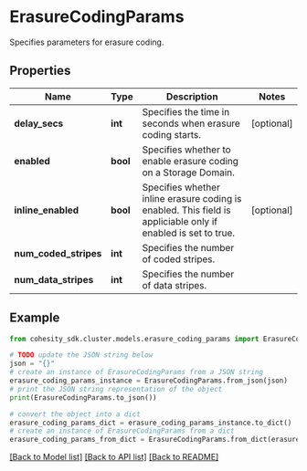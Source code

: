 # ErasureCodingParams

Specifies parameters for erasure coding.

## Properties

Name | Type | Description | Notes
------------ | ------------- | ------------- | -------------
**delay_secs** | **int** | Specifies the time in seconds when erasure coding starts. | [optional] 
**enabled** | **bool** | Specifies whether to enable erasure coding on a Storage Domain. | 
**inline_enabled** | **bool** | Specifies whether inline erasure coding is enabled. This field is appliciable only if enabled is set to true. | [optional] 
**num_coded_stripes** | **int** | Specifies the number of coded stripes. | 
**num_data_stripes** | **int** | Specifies the number of data stripes. | 

## Example

```python
from cohesity_sdk.cluster.models.erasure_coding_params import ErasureCodingParams

# TODO update the JSON string below
json = "{}"
# create an instance of ErasureCodingParams from a JSON string
erasure_coding_params_instance = ErasureCodingParams.from_json(json)
# print the JSON string representation of the object
print(ErasureCodingParams.to_json())

# convert the object into a dict
erasure_coding_params_dict = erasure_coding_params_instance.to_dict()
# create an instance of ErasureCodingParams from a dict
erasure_coding_params_from_dict = ErasureCodingParams.from_dict(erasure_coding_params_dict)
```
[[Back to Model list]](../README.md#documentation-for-models) [[Back to API list]](../README.md#documentation-for-api-endpoints) [[Back to README]](../README.md)


